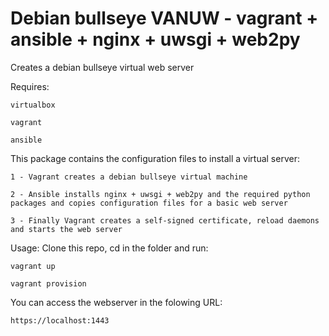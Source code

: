 #  Debian bullseye VANUW - vagrant + ansible + nginx + uwsgi + web2py

Creates a debian bullseye virtual web server

Requires:
 
	virtualbox
 
	vagrant
 
	ansible
 
This package contains the configuration files to install a virtual server: 

	1 - Vagrant creates a debian bullseye virtual machine
 
	2 - Ansible installs nginx + uwsgi + web2py and the required python packages and copies configuration files for a basic web server
 
	3 - Finally Vagrant creates a self-signed certificate, reload daemons and starts the web server

Usage:
  Clone this repo, cd in the folder and run:
    
	vagrant up
    
	vagrant provision
 
 You can access the webserver in the folowing URL:
 
 	https://localhost:1443
 
 	
